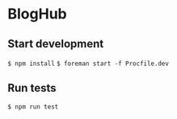 BlogHub
=========================

## Start development

```$ npm install```
```$ foreman start -f Procfile.dev```

## Run tests

```$ npm run test```